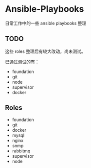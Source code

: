Ansible-Playbooks
===

日常工作中的一些 ansible playbooks 整理

## TODO

这些 roles 整理后有较大改动，尚未测试。

已通过测试的有：

  - foundation
  - git
  - node
  - supervisor
  - docker

## Roles

  - foundation
  - git
  - docker
  - mysql
  - nginx
  - snmp
  - rabbitmq
  - supervisor
  - node

